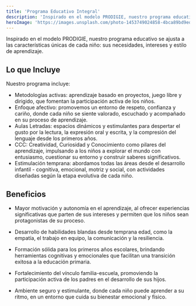 ```yaml
---
title: 'Programa Educativo Integral'
description: 'Inspirado en el modelo PRODIGIE, nuestro programa educativo se ajusta a las características únicas de cada niño: sus necesidades, intereses y estilo de aprendizaje.'
heroImage: 'https://images.unsplash.com/photo-1453749024858-4bca89bd9edc?q=80&w=2020&auto=format&fit=crop&ixlib=rb-4.1.0&ixid=M3wxMjA3fDB8MHxwaG90by1wYWdlfHx8fGVufDB8fHx8fA%3D%3D'
---
```


Inspirado en el modelo PRODIGIE, nuestro programa educativo se ajusta a las características únicas de cada niño: sus necesidades, intereses y estilo de aprendizaje.

## Lo que Incluye

Nuestro programa incluye:
- Metodologías activas: aprendizaje basado en proyectos, juego libre y dirigido, que fomentan la participación activa de los niños.
- Enfoque afectivo: promovemos un entorno de respeto, confianza y cariño, donde cada niño se siente valorado, escuchado y acompañado en su proceso de aprendizaje.
- Aulas Letradas: espacios dinámicos y estimulantes para despertar el gusto por la lectura, la expresión oral y escrita, y la compresión del lenguaje desde los primeros años.
- CCC: Creatividad, Curiosidad y Conocimiento como pilares del aprendizaje, impulsando a los niños a explorar el mundo con entusiasmo, cuestionar su entorno y construir saberes significativos.
- Estimulación temprana: abordamos todas las áreas desde el desarrollo infantil - cognitiva, emocional, motriz y social, con actividades diseñadas según la etapa evolutiva de cada niño.

## Beneficios

- Mayor motivación y autonomía en el aprendizaje, al ofrecer experiencias significativas que parten de sus intereses y permiten que los niños sean protagonistas de su proceso.

- Desarrollo de habilidades blandas desde temprana edad, como la empatía, el trabajo en equipo, la comunicación y la resiliencia.

- Formación sólida para los primeros años escolares, brindando herramientas cognitivas y emocionales que facilitan una transición exitosa a la educación primaria.

- Fortalecimiento del vínculo familia-escuela, promoviendo la participación activa de los padres en el desarrollo de sus hijos.

- Ambiente seguro y estimulante, donde cada niño puede aprender a su ritmo, en un entorno que cuida su bienestar emocional y físico.
